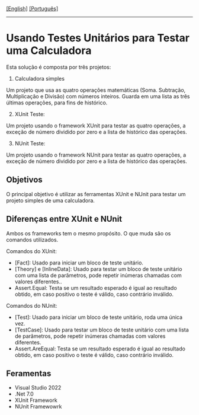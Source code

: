 [\[English\]](README.md) [\[Português\]](#Usando_Testes_Unitários_para_Testar_uma_Calculadora)
_______________________________________________________________________________________________________________________________________
# Usando Testes Unitários para Testar uma Calculadora
Esta solução é composta por três projetos:
1. Calculadora simples

Um projeto que usa as quatro operações matemáticas (Soma. Subtração, Multiplicação e Divisão) com números inteiros. Guarda em uma lista as três últimas operações, para fins de histórico.

2. XUnit Teste:
  
  Um projeto usando o framework XUnit para testar as quatro operações, a exceção de número dividido por zero e a lista de histórico das operações.

3. NUnit Teste:
  
  Um projeto usando o framework NUnit para testar as quatro operações, a exceção de número dividido por zero e a lista de histórico das operações.

## Objetivos
O principal objetivo é utilizar as ferramentas XUnit e NUnit para testar um projeto simples de uma calculadora.

## Diferenças entre XUnit e NUnit
Ambos os frameworks tem o mesmo propósito. O que muda são os comandos utilizados.

Comandos do XUnit:
  - [Fact]: Usado para iniciar um bloco de teste unitário.
  - [Theory] e [InlineData]: Usado para testar um bloco de teste unitário com uma lista de parâmetros, pode repetir inúmeras chamadas com valores diferentes..
  - Assert.Equal: Testa se um resultado esperado é igual ao resultado obtido, em caso positivo o teste é válido, caso contrário inválido.

Comandos do NUnit:
  - [Test]: Usado para iniciar um bloco de teste unitário, roda uma única vez.
  - [TestCase]: Usado para testar um bloco de teste unitário com uma lista de parâmetros, pode repetir inúmeras chamadas com valores diferentes.
  - Assert.AreEqual: Testa se um resultado esperado é igual ao resultado obtido, em caso positivo o teste é válido, caso contrário inválido.

## Feramentas
- Visual Studio 2022
- .Net 7.0
- XUnit Framework
- NUnit Framewowrk
